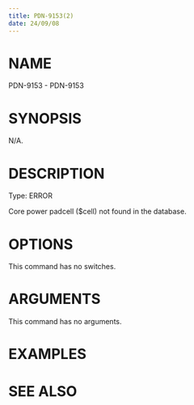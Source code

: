 ```yaml
---
title: PDN-9153(2)
date: 24/09/08
---
```


# NAME

PDN-9153 - PDN-9153

# SYNOPSIS

N/A.

# DESCRIPTION

Type: ERROR

Core power padcell ($cell) not found in the database.

# OPTIONS

This command has no switches.

# ARGUMENTS

This command has no arguments.

# EXAMPLES

# SEE ALSO
